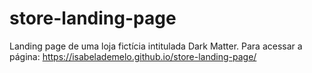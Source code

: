 # store-landing-page
Landing page de uma loja fictícia intitulada Dark Matter.
Para acessar a página: https://isabelademelo.github.io/store-landing-page/
